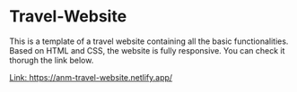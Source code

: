 # Travel-Website
This is a template of a travel website containing all the basic functionalities. Based on HTML and CSS, the website is fully responsive. You can check it thorugh the link below.

<a href = 'https://anm-travel-website.netlify.app/'> Link: https://anm-travel-website.netlify.app/ </a>
